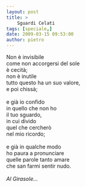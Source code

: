 ```yaml
---
layout: post
title: >
    Sguardi Celati
tags: [speciale,]
date: 2009-03-15 09:53:00
author: pietro
---
```

Non è invisibile<br/>come non accorgersi del sole<br/>è cecità;<br/>non è inutile<br/>tutto questo ha un suo valore,<br/>e poi chissà;<br/><br/>e già io confido<br/>in quello che non ho<br/>il tuo sguardo,<br/>in cui divido<br/>quel che cercherò<br/>nel mio ricordo;<br/><br/>e già in qualche modo<br/>ho paura a pronunciare<br/>quelle parole tanto amare<br/>che san farmi sentir nudo.<br/><br/><span style="font-style: italic">Al Girasole...</span>
